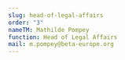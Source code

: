 ```yaml
---
slug: head-of-legal-affairs
order: "3"
nameTM: Mathilde Pompey
function: Head of Legal Affairs
mail: m.pompey@beta-europe.org
---
```

